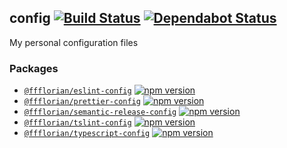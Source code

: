 ## config [![Build Status](https://github.com/ffflorian/config/workflows/Build/badge.svg)](https://github.com/ffflorian/config/actions/) [![Dependabot Status](https://api.dependabot.com/badges/status?host=github&repo=ffflorian/config)](https://dependabot.com)

My personal configuration files

### Packages

- [`@ffflorian/eslint-config`](./packages/eslint-config) [![npm version](https://img.shields.io/npm/v/@ffflorian/eslint-config.svg)](https://npmjs.com/package/@ffflorian/eslint-config)
- [`@ffflorian/prettier-config`](./packages/prettier-config) [![npm version](https://img.shields.io/npm/v/@ffflorian/prettier-config.svg)](https://npmjs.com/package/@ffflorian/prettier-config)
- [`@ffflorian/semantic-release-config`](./packages/semantic-release-config) [![npm version](https://img.shields.io/npm/v/@ffflorian/semantic-release-config.svg)](https://npmjs.com/package/@ffflorian/semantic-release-config)
- [`@ffflorian/tslint-config`](./packages/tslint-config) [![npm version](https://img.shields.io/npm/v/@ffflorian/tslint-config.svg)](https://npmjs.com/package/@ffflorian/tslint-config)
- [`@ffflorian/typescript-config`](./packages/typescript-config) [![npm version](https://img.shields.io/npm/v/@ffflorian/typescript-config.svg)](https://npmjs.com/package/@ffflorian/typescript-config)
